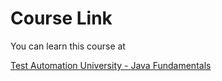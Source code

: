 # Course Link

You can learn this course at 

[Test Automation University - Java Fundamentals](https://testautomationu.applitools.com/java-programming-course/)
